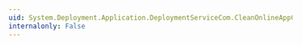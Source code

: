 ```yaml
---
uid: System.Deployment.Application.DeploymentServiceCom.CleanOnlineAppCache
internalonly: False
---
```

